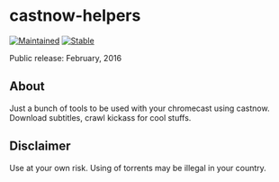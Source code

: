 # castnow-helpers #

[![Maintained](https://img.shields.io/badge/Maintained-Not%20maintained-red.svg)]()
[![Stable](https://img.shields.io/badge/Status-Unstable-red.svg)]()

Public release: February, 2016

## About ##

Just a bunch of tools to be used with your chromecast using castnow. Download subtitles, crawl kickass for cool stuffs.

## Disclaimer ##

Use at your own risk.
Using of torrents may be illegal in your country.

